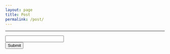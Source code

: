 ```yaml
---
layout: page
title: Post
permalink: /post/
---
```


---
<input type="text" id="title">
<div id="editor"></div>
<input type="submit" onclick="onSubmit(event)">

<link rel="stylesheet" href="{{ site.baseurl | prepend: site.url }}/assets/toastui/toastui-editor.min.css">
<script src="{{ site.baseurl | prepend: site.url }}//assets/toastui/toastui-editor-all.min.js"></script>

<script>
    
    const editorDiv = document.querySelector("#editor");

    const Editor = toastui.Editor;

    const editor = new Editor({
        el: editorDiv,
        height:"600px",
        initialEditType: "markdown",
        previewStyle: "vertical"
    });
        
    const toBase64 = file => new Promise((resolve, reject) => {
        const reader = new FileReader();
        reader.readAsDataURL(file);
        reader.onload = () => {
            resolve(reader.result);
            console.log(reader);
            localStorage.setItem("file", reader.result);    
        }
        reader.onerror = error => reject(error);
    });

    const onSubmit = async (event) => {
        event.preventDefault();

        const markdown = editor.getMarkdown();

        const title = document.querySelector("#title").value;
        const date = new Date();
        
        // const categories = document.querySelector("#categories").value;
        // const tags = document.querySelector("#tags").value;
        const dateString = date.toISOString().substr(0, 10);
        const dateTimeString = date.toISOString().substr(0, 19).replace("T", " ");
        const timezoneOffset = date.getTimezoneOffset() / 60 * 100 * (-1);
        const timezoneSign = Math.sign(timezoneOffset) >= 0 ? "+" : "-";
        
        const timezone = timezoneSign + ("0" + timezoneOffset.toString().replace("+","").replace("-","").replace(".", "")).slice(-4);
        const fileName = `${dateString}-${title}.markdown`;

        let description = "";
        description += "---" + "\n";
        description += "layout: post" + "\n";
        description += "title: " + title + "\n";
        description += "date: " + dateTimeString + " " + timezone + "\n";
        // description += "categories: " + categories + "\n";
        // description += "tags: " + tags + "\n";
        description += "---" + "\n"

        // ---
        // layout: post
        // title:  "test"
        // date:   2021-09-29 22:24:36 +0900
        // categories: jekyll update
        // tags: ex1 ex2
        // ---

        console.log(description + markdown);
        const blob = new Blob([description + markdown], { type : "text/plain;charset=utf-8" });
        
        await toBase64(blob);
        const dataURI = localStorage.getItem("file");
        const content = dataURI.split(',')[1];

        console.log(content);

        const parameters = {
            message: fileName + " Upload",
            content: content,
        }
        await fetch("https://api.github.com/repos/tkddbs2468/blog/contents/_post/" + fileName, {
            method: "PUT",
            headers: {
                "Accept" : "application/vnd.github.v3+json",
                "Authorization" : "token {{ site:token }}"
            },
            body: JSON.stringify(parameters)
        })
        .then(response => response.json())
        .then(data => {
            console.log(data);
        })
        .catch(error => console.log(error));

        // fetch("https://api.github.com/repos/tkddbs2468/blog/contents/_posts", {
        //     method: "GET",
        //     headers: {
        //         "Accept" : "application/vnd.github.v3+json",
        //         "Authorization" : "token {{ site:token }} "
        //     },
        // })
        // .then(response => response.json())
        // .then(data => {
        //     console.log(data);
        // })
        // .catch(error => console.log(error));
    }

</script>